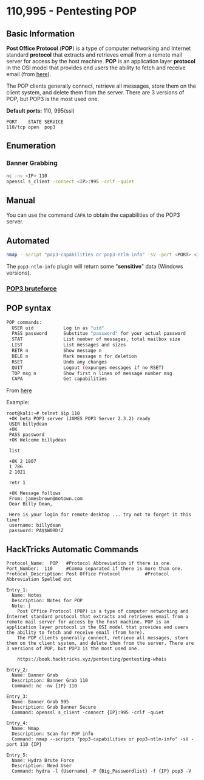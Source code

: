 # 110,995 - Pentesting POP

## Basic Information

**Post Office Protocol** \(**POP**\) is a type of computer networking and Internet standard **protocol** that extracts and retrieves email from a remote mail server for access by the host machine. **POP** is an application layer **protocol** in the OSI model that provides end users the ability to fetch and receive email \(from [here](https://www.techopedia.com/definition/5383/post-office-protocol-pop)\).

The POP clients generally connect, retrieve all messages, store them on the client system, and delete them from the server. There are 3 versions of POP, but POP3 is the most used one.

**Default ports:** 110, 995\(ssl\)

```text
PORT    STATE SERVICE
110/tcp open  pop3
```

## Enumeration

### Banner Grabbing

```bash
nc -nv <IP> 110
openssl s_client -connect <IP>:995 -crlf -quiet
```

## Manual

You can use the command `CAPA` to obtain the capabilities of the POP3 server.

## Automated

```bash
nmap --script "pop3-capabilities or pop3-ntlm-info" -sV -port <PORT> <IP> #All are default scripts
```

The `pop3-ntlm-info` plugin will return some "**sensitive**" data \(Windows versions\).

### [POP3 bruteforce](../brute-force.md#pop)

## POP syntax

```bash
POP commands:
  USER uid           Log in as "uid"
  PASS password      Substitue "password" for your actual password
  STAT               List number of messages, total mailbox size
  LIST               List messages and sizes
  RETR n             Show message n
  DELE n             Mark message n for deletion
  RSET               Undo any changes
  QUIT               Logout (expunges messages if no RSET)
  TOP msg n          Show first n lines of message number msg
  CAPA               Get capabilities
```

From [here](http://sunnyoasis.com/services/emailviatelnet.html)

Example:

```text
root@kali:~# telnet $ip 110
 +OK beta POP3 server (JAMES POP3 Server 2.3.2) ready 
 USER billydean    
 +OK
 PASS password
 +OK Welcome billydean

 list

 +OK 2 1807
 1 786
 2 1021

 retr 1

 +OK Message follows
 From: jamesbrown@motown.com
 Dear Billy Dean,

 Here is your login for remote desktop ... try not to forget it this time!
 username: billydean
 password: PA$$W0RD!Z
```

## HackTricks Automatic Commands

```text
Protocol_Name:  POP   #Protocol Abbreviation if there is one.
Port_Number:  110     #Comma separated if there is more than one.
Protocol_Description: Post Office Protocol         #Protocol Abbreviation Spelled out

Entry_1:
  Name: Notes
  Description: Notes for POP
  Note: |
    Post Office Protocol (POP) is a type of computer networking and Internet standard protocol that extracts and retrieves email from a remote mail server for access by the host machine. POP is an application layer protocol in the OSI model that provides end users the ability to fetch and receive email (from here).
    The POP clients generally connect, retrieve all messages, store them on the client system, and delete them from the server. There are 3 versions of POP, but POP3 is the most used one.

    https://book.hacktricks.xyz/pentesting/pentesting-whois

Entry_2:
  Name: Banner Grab
  Description: Banner Grab 110
  Command: nc -nv {IP} 110

Entry_3:
  Name: Banner Grab 995
  Description: Grab Banner Secure
  Command: openssl s_client -connect {IP}:995 -crlf -quiet

Entry_4:
  Name: Nmap
  Description: Scan for POP info
  Command: nmap --scripts "pop3-capabilities or pop3-ntlm-info" -sV -port 110 {IP}
  
Entry_5:
  Name: Hydra Brute Force
  Description: Need User
  Command: hydra -l {Username} -P {Big_Passwordlist} -f {IP} pop3 -V
```

